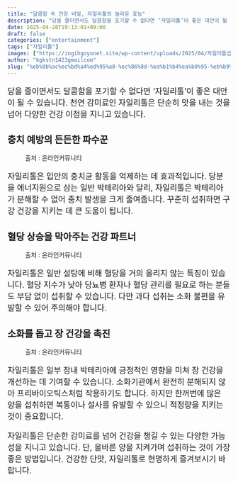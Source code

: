 ```yaml
---
title: "달콤함 속 건강 비밀, 자일리톨의 놀라운 효능"
description: "당을 줄이면서도 달콤함을 포기할 수 없다면 ‘자일리톨’이 좋은 대안이 될 수 있습니다. 천연 감미료인 자일리톨은 단순히 맛을 내는 것을 넘어 다양한 건강 이점을 지니고 있습니다."
date: 2025-04-28T19:13:01+09:00
draft: false
categories: ["entertainment"]
tags: ["자일리톨"]
images: ["https://ingihgoyonet.site/wp-content/uploads/2025/04/자일리톨섭취-1024x683.png", "https://ingihgoyonet.site/wp-content/uploads/2025/04/자일리톨-1024x683.png", "https://ingihgoyonet.site/wp-content/uploads/2025/04/자일리톨설탕-1-1024x683.png"]
author: "kgkstn1423gmailcom"
slug: "%eb%8b%ac%ec%bd%a4%ed%95%a8-%ec%86%8d-%ea%b1%b4%ea%b0%95-%eb%b9%84%eb%b0%80-%ec%9e%90%ec%9d%bc%eb%a6%ac%ed%86%a8%ec%9d%98-%eb%86%80%eb%9d%bc%ec%9a%b4-%ed%9a%a8%eb%8a%a5"
---
```


<p style="font-size:18px">당을 줄이면서도 달콤함을 포기할 수 없다면 ‘자일리톨’이 좋은 대안이 될 수 있습니다. 천연 감미료인 자일리톨은 단순히 맛을 내는 것을 넘어 다양한 건강 이점을 지니고 있습니다.</p> <h2 >충치 예방의 든든한 파수꾼</h2> <figure ><img src="https://ingihgoyonet.site/wp-content/uploads/2025/04/자일리톨섭취-1024x683.png" alt="" style="aspect-ratio:16/9;object-fit:cover"/><figcaption >출처 : 온라인커뮤니티</figcaption></figure> <p style="font-size:18px">자일리톨은 입안의 충치균 활동을 억제하는 데 효과적입니다. 당분을 에너지원으로 삼는 일반 박테리아와 달리, 자일리톨은 박테리아가 분해할 수 없어 충치 발생을 크게 줄여줍니다. 꾸준히 섭취하면 구강 건강을 지키는 데 큰 도움이 됩니다.</p> <h2 >혈당 상승을 막아주는 건강 파트너</h2> <figure ><img src="https://ingihgoyonet.site/wp-content/uploads/2025/04/자일리톨-1024x683.png" alt="" style="aspect-ratio:16/9;object-fit:cover"/><figcaption >출처 : 온라인커뮤니티</figcaption></figure> <p style="font-size:18px">자일리톨은 일반 설탕에 비해 혈당을 거의 올리지 않는 특징이 있습니다. 혈당 지수가 낮아 당뇨병 환자나 혈당 관리를 필요로 하는 분들도 부담 없이 섭취할 수 있습니다. 다만 과다 섭취는 소화 불편을 유발할 수 있어 주의해야 합니다.</p> <h2 >소화를 돕고 장 건강을 촉진</h2> <figure ><img src="https://ingihgoyonet.site/wp-content/uploads/2025/04/자일리톨설탕-1-1024x683.png" alt="" style="aspect-ratio:16/9;object-fit:cover"/><figcaption >출처 : 온라인커뮤니티</figcaption></figure> <p style="font-size:18px">자일리톨은 일부 장내 박테리아에 긍정적인 영향을 미쳐 장 건강을 개선하는 데 기여할 수 있습니다. 소화기관에서 완전히 분해되지 않아 프리바이오틱스처럼 작용하기도 합니다. 하지만 한꺼번에 많은 양을 섭취하면 복통이나 설사를 유발할 수 있으니 적정량을 지키는 것이 중요합니다.</p> <p style="font-size:18px">자일리톨은 단순한 감미료를 넘어 건강을 챙길 수 있는 다양한 가능성을 지니고 있습니다. 단, 올바른 양을 지켜가며 섭취하는 것이 가장 좋은 방법입니다. 건강한 단맛, 자일리톨로 현명하게 즐겨보시기 바랍니다.</p>